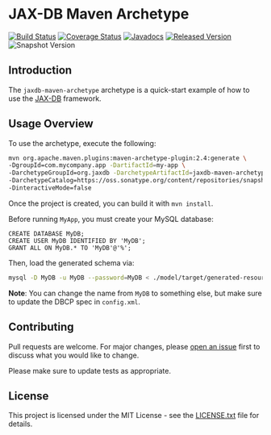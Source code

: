 # JAX-DB Maven Archetype

[![Build Status](https://travis-ci.org/jaxdb/jaxdb.svg?branch=master)](https://travis-ci.org/jaxdb/jaxdb)
[![Coverage Status](https://coveralls.io/repos/github/jaxdb/jaxdb/badge.svg)](https://coveralls.io/github/jaxdb/jaxdb)
[![Javadocs](https://www.javadoc.io/badge/org.jaxdb/jaxdb-maven-archetype.svg)](https://www.javadoc.io/doc/org.jaxdb/jaxdb-maven-archetype)
[![Released Version](https://img.shields.io/maven-central/v/org.jaxdb/jaxdb-maven-archetype.svg)](https://mvnrepository.com/artifact/org.jaxdb/jaxdb-maven-archetype)
![Snapshot Version](https://img.shields.io/nexus/s/org.jaxdb/jaxdb-maven-archetype?label=maven-snapshot&server=https%3A%2F%2Foss.sonatype.org)

## Introduction

The `jaxdb-maven-archetype` archetype is a quick-start example of how to use the [JAX-DB][jaxdb] framework.

## Usage Overview

To use the archetype, execute the following:

```bash
mvn org.apache.maven.plugins:maven-archetype-plugin:2.4:generate \
-DgroupId=com.mycompany.app -DartifactId=my-app \
-DarchetypeGroupId=org.jaxdb -DarchetypeArtifactId=jaxdb-maven-archetype -DarchetypeVersion=0.4.1-SNAPSHOT \
-DarchetypeCatalog=https://oss.sonatype.org/content/repositories/snapshots/ \
-DinteractiveMode=false
```

Once the project is created, you can build it with `mvn install`.

Before running `MyApp`, you must create your MySQL database:

```
CREATE DATABASE MyDB;
CREATE USER MyDB IDENTIFIED BY 'MyDB';
GRANT ALL ON MyDB.* TO 'MyDB'@'%';
```

Then, load the generated schema via:

```bash
mysql -D MyDB -u MyDB --password=MyDB < ./model/target/generated-resources/jaxdb/db.sql
```

**Note**: You can change the name from `MyDB` to something else, but make sure to update the DBCP spec in `config.xml`.

## Contributing

Pull requests are welcome. For major changes, please [open an issue](../../issues) first to discuss what you would like to change.

Please make sure to update tests as appropriate.

## License

This project is licensed under the MIT License - see the [LICENSE.txt](LICENSE.txt) file for details.

[mvn-archetype]: https://img.shields.io/badge/mvn-archetype-yellow.svg
[jaxdb]: /
